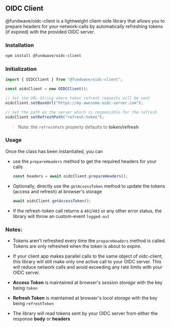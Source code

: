 ## OIDC Client

@fundwave/oidc-client is a lightweight client-side library that allows you to prepare headers for your network-calls by automatically refreshing tokens (if expired) with the provided OIDC server.

### Installation

```sh
npm install @fundwave/oidc-client
```

### Initialization

```js
import { OIDCClient } from "@fundwave/oidc-client";

const oidcClient = new OIDCClient();

// Set the URL-String where token refresh requests will be sent
oidcClient.setBaseUrl("https://my-awesome-oidc-server.com");

// Set the path on the server which is responsible for the refresh
oidcClient.setRefreshPath("refresh-token");

```

  > Note: the `refreshPath` property defaults to **token/refresh**

### Usage

Once the class has been instantiated, you can

- use the `prepareHeaders` method to get the required headers for your calls

  ```js
  const headers = await oidcClient.prepareHeaders();
  ```

- Optionally, directly use the `getAccessToken` method to update the tokens (access and refresh) at browser's storage

  ```js
  await oidcClient.getAccessToken();
  ```

- If the refresh-token call returns a `401`/`403` or any other error status, the library will throw an custom-event `logged-out`

### Notes:

- Tokens aren't refreshed every time the `prepareHeaders` method is called. Tokens are only refreshed when the token is about to expire.

- If your client app makes parallel calls to the same object of oidc-client, this library will still make only one active call to your OIDC server. This will reduce network calls and avoid exceeding any rate limits with your OIDC server.

- **Access Token** is maintained at browser's _session storage_ with the key being `token`

- **Refresh Token** is maintained at browser's _local storage_ with the key being `refreshToken`

- The library will read tokens sent by your OIDC server from either the response **body** or **headers**
